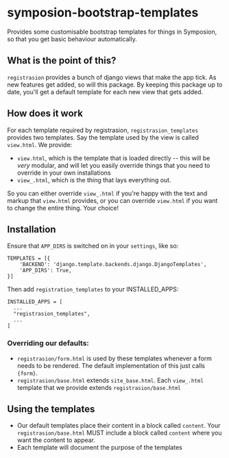 # symposion-bootstrap-templates
Provides some customisable bootstrap templates for things in Symposion, so that you get basic behaviour automatically.

## What is the point of this?

`registrasion` provides a bunch of django views that make the app tick. As new features get added, so will this package. By keeping this package up to date, you'll get a default template for each new view that gets added.


## How does it work

For each template required by registrasion, `registrasion_templates` provides two templates. Say the template used by the view is called `view.html`. We provide:

* `view.html`, which is the template that is loaded directly -- this will be *very* modular, and will let you easily override things that you need to override in your own installations
* `view_.html`, which is the thing that lays everything out.

So you can either override `view_.html` if you're happy with the text and markup that `view.html` provides, or you can override `view.html` if you want to change the entire thing. Your choice!


## Installation

Ensure that `APP_DIRS` is switched on in your `settings`, like so:

```
TEMPLATES = [{
    'BACKEND': 'django.template.backends.django.DjangoTemplates',
    'APP_DIRS': True,
}]
```

Then add `registration_templates` to your INSTALLED_APPS:

```
INSTALLED_APPS = [
  ...
  "registrasion_templates",
  ...
]
```


### Overriding our defaults:

* `registrasion/form.html` is used by these templates whenever a form needs to be rendered. The default implementation of this just calls ``{form}``.
* `registrasion/base.html` extends `site_base.html`. Each `view_.html` template that we provide extends `registrasion/base.html`


## Using the templates

* Our default templates place their content in a block called `content`. Your `registrasion/base.html` MUST include a block called `content` where you want the content to appear.
* Each template will document the purpose of the templates
